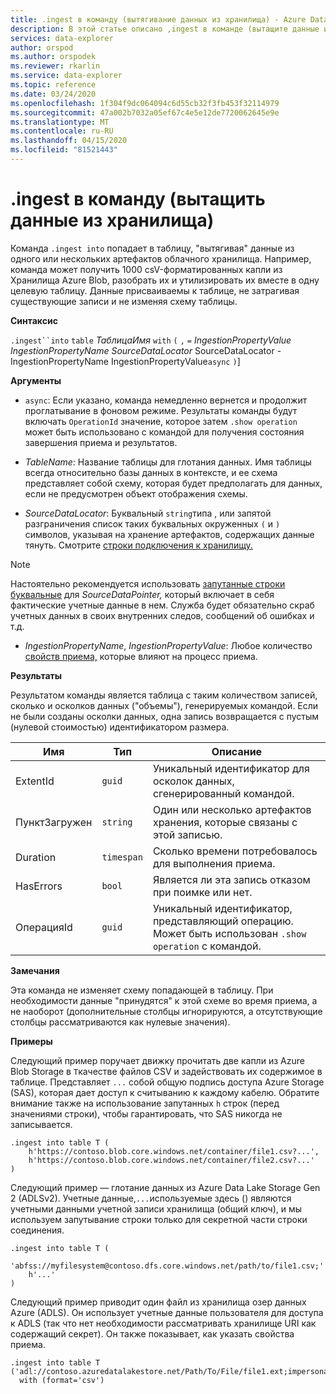 ```yaml
---
title: .ingest в команду (вытягивание данных из хранилища) - Azure Data Explorer Документы Майкрософт
description: В этой статье описано ,ingest в команде (вытащите данные из хранилища) в Azure Data Explorer.
services: data-explorer
author: orspod
ms.author: orspodek
ms.reviewer: rkarlin
ms.service: data-explorer
ms.topic: reference
ms.date: 03/24/2020
ms.openlocfilehash: 1f304f9dc064094c6d55cb32f3fb453f32114979
ms.sourcegitcommit: 47a002b7032a05ef67c4e5e12de7720062645e9e
ms.translationtype: MT
ms.contentlocale: ru-RU
ms.lasthandoff: 04/15/2020
ms.locfileid: "81521443"
---
```

# <a name="the-ingest-into-command-pull-data-from-storage"></a>.ingest в команду (вытащить данные из хранилища)

Команда `.ingest into` попадает в таблицу, "вытягивая" данные из одного или нескольких артефактов облачного хранилища.
Например, команда может получить 1000 csV-форматированных капли из Хранилища Azure Blob, разобрать их и утилизировать их вместе в одну целевую таблицу.
Данные присваиваемы к таблице, не затрагивая существующие записи и не изменяя схему таблицы.

**Синтаксис**

`.ingest``into` `table` *ТаблицаИмя* `with` `(` `,` `=` *IngestionPropertyValue* *IngestionPropertyName* *SourceDataLocator* SourceDataLocator - IngestionPropertyName IngestionPropertyValue`async` `)`]

**Аргументы**

* `async`: Если указано, команда немедленно вернется и продолжит проглатывание в фоновом режиме. Результаты команды будут включать `OperationId` значение, которое затем `.show operation` может быть использовано с командой для получения состояния завершения приема и результатов.
  
* *TableName*: Название таблицы для глотания данных.
  Имя таблицы всегда относительно базы данных в контексте, и ее схема представляет собой схему, которая будет предполагать для данных, если не предусмотрен объект отображения схемы.

* *SourceDataLocator*: Буквальный `string`типа , или запятой разграничения список таких буквальных окруженных `(` и `)` символов, указывая на хранение артефактов, содержащих данные тянуть. Смотрите [строки подключения к хранилищу.](../../api/connection-strings/storage.md)

> [!NOTE]
> Настоятельно рекомендуется использовать [запутанные строки буквальные](../../query/scalar-data-types/string.md#obfuscated-string-literals) для *SourceDataPointer,* который включает в себя фактические учетные данные в нем.
> Служба будет обязательно скраб учетных данных в своих внутренних следов, сообщений об ошибках и т.д.

* *IngestionPropertyName*, *IngestionPropertyValue*: Любое количество [свойств приема,](https://docs.microsoft.com/azure/data-explorer/ingestion-properties) которые влияют на процесс приема.

**Результаты**

Результатом команды является таблица с таким количеством записей, сколько и осколков данных ("объемы"), генерируемых командой.
Если не были созданы осколки данных, одна запись возвращается с пустым (нулевой стоимостью) идентификатором размера.

|Имя       |Тип      |Описание                                                                |
|-----------|----------|---------------------------------------------------------------------------|
|ExtentId   |`guid`    |Уникальный идентификатор для осколок данных, сгенерированный командой.|
|ПунктЗагружен |`string`  |Один или несколько артефактов хранения, которые связаны с этой записью.             |
|Duration   |`timespan`|Сколько времени потребовалось для выполнения приема.                                     |
|HasErrors  |`bool`    |Является ли эта запись отказом при поимке или нет.                |
|ОперацияId|`guid`    |Уникальный идентификатор, представляющий операцию. Может быть использован `.show operation` с командой.|

**Замечания**

Эта команда не изменяет схему попадающей в таблицу.
При необходимости данные "принудятся" к этой схеме во время приема, а не наоборот (дополнительные столбцы игнорируются, а отсутствующие столбцы рассматриваются как нулевые значения).

**Примеры**

Следующий пример поручает движку прочитать две капли из Azure Blob Storage в `T`качестве файлов CSV и задействовать их содержимое в таблице. Представляет `...` собой общую подпись доступа Azure Storage (SAS), которая дает доступ к считыванию к каждому кабелю. Обратите внимание также на использование запутанных `h` строк (перед значениями строки), чтобы гарантировать, что SAS никогда не записывается.

```kusto
.ingest into table T (
    h'https://contoso.blob.core.windows.net/container/file1.csv?...',
    h'https://contoso.blob.core.windows.net/container/file2.csv?...'
)
```

Следующий пример — глотание данных из Azure Data Lake Storage Gen 2 (ADLSv2). Учетные данные,`...`используемые здесь () являются учетными данными учетной записи хранилища (общий ключ), и мы используем запутывание строки только для секретной части строки соединения.

```kusto
.ingest into table T (
  'abfss://myfilesystem@contoso.dfs.core.windows.net/path/to/file1.csv;'
    h'...'
)
```

Следующий пример приводит один файл из хранилища озер данных Azure (ADLS).
Он использует учетные данные пользователя для доступа к ADLS (так что нет необходимости рассматривать хранилище URI как содержащий секрет). Он также показывает, как указать свойства приема.

```kusto
.ingest into table T ('adl://contoso.azuredatalakestore.net/Path/To/File/file1.ext;impersonate')
  with (format='csv')
```

